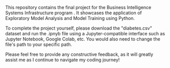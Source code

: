 This repository contains the final project for the Business Intelligence Systems Infrastructure program . It showcases the application of Exploratory Model Analysis and Model Training using Python.

To complete the project yourself, please download the "diabetes.csv" dataset and run the .ipnyb file using a Jupyter-compatible interface such as Jupyter Notebook, Google Colab, etc. You would also need to change the file's path to your specific path.

Please feel free to provide any constructive feedback, as it will greatly assist me as I continue to navigate my coding journey!
